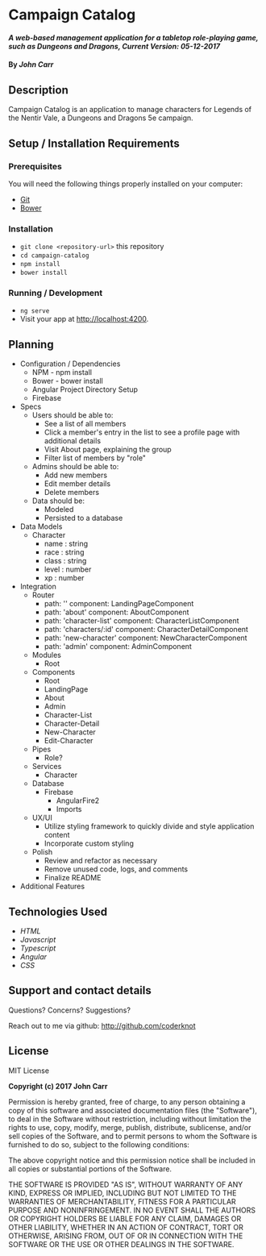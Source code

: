 # Campaign Catalog

#### _A web-based management application for a tabletop role-playing game, such as Dungeons and Dragons, Current Version: 05-12-2017_

#### By _**John Carr**_

## Description
Campaign Catalog is an application to manage characters for Legends of the Nentir Vale, a Dungeons and Dragons 5e campaign.

## Setup / Installation Requirements

### Prerequisites

You will need the following things properly installed on your computer:

* [Git](https://git-scm.com/)
* [Bower](https://bower.io/)

### Installation

* `git clone <repository-url>` this repository
* `cd campaign-catalog`
* `npm install`
* `bower install`

### Running / Development

* `ng serve`
* Visit your app at [http://localhost:4200](http://localhost:4200).

## Planning

  * Configuration / Dependencies
    * NPM - npm install
    * Bower - bower install
    * Angular Project Directory Setup
    * Firebase
  * Specs
    * Users should be able to:
      * See a list of all members
      * Click a member's entry in the list to see a profile page with additional details
      * Visit About page, explaining the group
      * Filter list of members by "role"
    * Admins should be able to:
      * Add new members
      * Edit member details
      * Delete members
    * Data should be:
      * Modeled
      * Persisted to a database
  * Data Models
    * Character
      * name : string
      * race : string
      * class : string
      * level : number
      * xp : number
  * Integration
    * Router
      * path: '' component: LandingPageComponent
      * path: 'about' component: AboutComponent
      * path: 'character-list' component: CharacterListComponent
      * path: 'characters/:id' component: CharacterDetailComponent
      * path: 'new-character' component: NewCharacterComponent
      * path: 'admin' component: AdminComponent
    * Modules
      * Root
    * Components
      * Root
      * LandingPage
      * About
      * Admin
      * Character-List
      * Character-Detail
      * New-Character
      * Edit-Character
    * Pipes
      * Role?
    * Services
      * Character
    * Database
      * Firebase
        * AngularFire2
        * Imports
    * UX/UI
      * Utilize styling framework to quickly divide and style application content
      * Incorporate custom styling
    * Polish
      * Review and refactor as necessary
      * Remove unused code, logs, and comments
      * Finalize README
  * Additional Features

## Technologies Used
* _HTML_
* _Javascript_
* _Typescript_
* _Angular_
* _CSS_

## Support and contact details
Questions? Concerns? Suggestions?

Reach out to me via github:
<http://github.com/coderknot>

## License

MIT License

__Copyright (c) 2017 John Carr__

Permission is hereby granted, free of charge, to any person obtaining a copy of this software and associated documentation files (the "Software"), to deal in the Software without restriction, including without limitation the rights to use, copy, modify, merge, publish, distribute, sublicense, and/or sell copies of the Software, and to permit persons to whom the Software is furnished to do so, subject to the following conditions:

The above copyright notice and this permission notice shall be included in all copies or substantial portions of the Software.

THE SOFTWARE IS PROVIDED "AS IS", WITHOUT WARRANTY OF ANY KIND, EXPRESS OR IMPLIED, INCLUDING BUT NOT LIMITED TO THE WARRANTIES OF MERCHANTABILITY, FITNESS FOR A PARTICULAR PURPOSE AND NONINFRINGEMENT. IN NO EVENT SHALL THE AUTHORS OR COPYRIGHT HOLDERS BE LIABLE FOR ANY CLAIM, DAMAGES OR OTHER LIABILITY, WHETHER IN AN ACTION OF CONTRACT, TORT OR OTHERWISE, ARISING FROM, OUT OF OR IN CONNECTION WITH THE SOFTWARE OR THE USE OR OTHER DEALINGS IN THE SOFTWARE.
